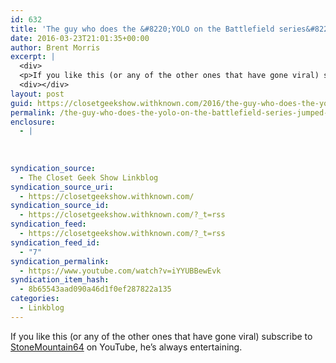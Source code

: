 ```yaml
---
id: 632
title: 'The guy who does the &#8220;YOLO on the Battlefield series&#8221; jumped into The Division'
date: 2016-03-23T21:01:35+00:00
author: Brent Morris
excerpt: |
  <div>
  <p>If you like this (or any of the other ones that have gone viral) subscribe to <a href="https://www.youtube.com/user/StoneMountain64">StoneMountain64</a>&nbsp;on YouTube, he's always entertaining.</p></div>
  <div></div>
layout: post
guid: https://closetgeekshow.withknown.com/2016/the-guy-who-does-the-yolo-on-the-battlefield-series
permalink: /the-guy-who-does-the-yolo-on-the-battlefield-series-jumped-into-the-division-2/
enclosure:
  - |
    
    
    
syndication_source:
  - The Closet Geek Show Linkblog
syndication_source_uri:
  - https://closetgeekshow.withknown.com/
syndication_source_id:
  - https://closetgeekshow.withknown.com/?_t=rss
syndication_feed:
  - https://closetgeekshow.withknown.com/?_t=rss
syndication_feed_id:
  - "7"
syndication_permalink:
  - https://www.youtube.com/watch?v=iYYUBBewEvk
syndication_item_hash:
  - 8b65543aad090a46d1f0ef287822a135
categories:
  - Linkblog
---
```

<div class="known-bookmark">
  <p>
    If you like this (or any of the other ones that have gone viral) subscribe to <a href="https://www.youtube.com/user/StoneMountain64">StoneMountain64</a> on YouTube, he&#8217;s always entertaining.
  </p>
</div>

<div>
</div>
